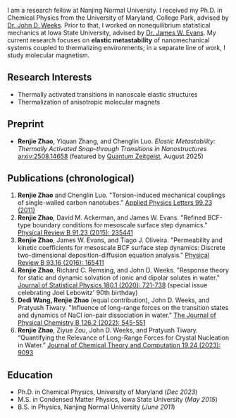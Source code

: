 I am a research fellow at Nanjing Normal University. I received my Ph.D. in Chemical Physics from the University of Maryland, College Park, advised by [Dr. John D. Weeks](https://terpconnect.umd.edu/~jdw/). Prior to that, I worked on nonequilibrium statistical mechanics at Iowa State University, advised by [Dr. James W. Evans](https://www.ameslab.gov/directory/james-evans). My current research focuses on **elastic metastability** of nanomechanical systems coupled to thermalizing environments; in a separate line of work, I study molecular magnetism.

## Research Interests
- Thermally activated transitions in nanoscale elastic structures
- Thermalization of anisotropic molecular magnets

## Preprint
- **Renjie Zhao**, Yiquan Zhang, and Chenglin Luo. _Elastic Metastability: Thermally Activated Snap-through Transitions in Nanostructures_ [arxiv:2508.14658](https://arxiv.org/abs/2508.14658) (featured by [Quantum Zeitgeist](https://quantumzeitgeist.com/nanoribbons-flip-with-heat-new-thermal-switch-unveiled/), August 2025)

## Publications (chronological)
1. **Renjie Zhao** and Chenglin Luo. "Torsion-induced mechanical couplings of single-walled carbon nanotubes." [Applied Physics Letters 99.23 (2011)](
https://doi.org/10.1063/1.3665938
)
2. **Renjie Zhao**, David M. Ackerman, and James W. Evans. "Refined BCF-type boundary conditions for mesoscale surface step dynamics." [Physical Review B 91.23 (2015): 235441](https://doi.org/10.1103/PhysRevB.91.235441)
3. **Renjie Zhao**, James W. Evans, and Tiago J. Oliveira. "Permeability and kinetic coefficients for mesoscale BCF surface step dynamics: Discrete two-dimensional deposition-diffusion equation analysis." [Physical Review B 93.16 (2016): 165411](https://doi.org/10.1103/PhysRevB.93.165411)
4. **Renjie Zhao**, Richard C. Remsing, and John D. Weeks. "Response theory for static and dynamic solvation of ionic and dipolar solutes in water." [Journal of Statistical Physics 180.1 (2020): 721-738](https://doi.org/10.1007/s10955-020-02509-z) (special issue celebrating Joel Lebowitz' 90th birthday)
5. **Dedi Wang, Renjie Zhao** (equal contribution), John D. Weeks, and Pratyush Tiwary. "Influence of long-range forces on the transition states and dynamics of NaCl ion-pair dissociation in water." [The Journal of Physical Chemistry B 126.2 (2022): 545-551](https://pubs.acs.org/doi/abs/10.1021/acs.jpcb.1c09454)
6. **Renjie Zhao**, Ziyue Zou, John D. Weeks, and Pratyush Tiwary. “Quantifying the Relevance of Long-Range Forces for Crystal Nucleation in Water.” [Journal of Chemical Theory and Computation 19.24 (2023): 9093](https://pubs.acs.org/doi/abs/10.1021/acs.jctc.3c01120)

## Education
- Ph.D. in Chemical Physics, University of Maryland (_Dec 2023_)								       		
- M.S. in Condensed Matter Physics, Iowa State University (_May 2015_)	 			        		
- B.S. in Physics, Nanjing Normal University (_June 2011_)
